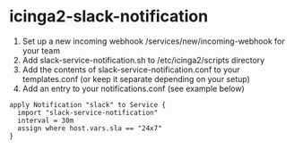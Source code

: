 # icinga2-slack-notification

1. Set up a new incoming webhook /services/new/incoming-webhook for your team
2. Add slack-service-notification.sh to /etc/icinga2/scripts directory
3. Add the contents of slack-service-notification.conf to your templates.conf (or keep it separate depending on your setup)
4. Add an entry to your notifications.conf (see example below)

```
apply Notification "slack" to Service {
  import "slack-service-notification"
  interval = 30m
  assign where host.vars.sla == "24x7"
}
```
